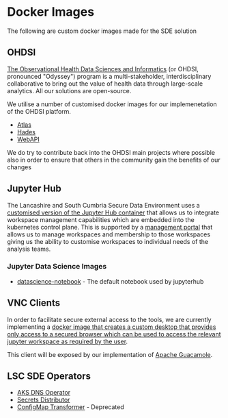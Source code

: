 # Docker Images
The following are custom docker images made for the SDE solution

## OHDSI
[The Observational Health Data Sciences and Informatics](https://www.ohdsi.org/)  (or OHDSI, pronounced "Odyssey") program is a multi-stakeholder, interdisciplinary collaborative to bring out the value of health data through large-scale analytics. All our solutions are open-source.

We utilise a number of customised docker images for our implemenetation of the OHDSI platform.

* [Atlas](https://github.com/lsc-sde/docker-ohdsi-atlas)
* [Hades](https://github.com/lsc-sde/docker-ohdsi-hades)
* [WebAPI](https://github.com/lsc-sde/docker-ohdsi-webapi/)

We do try to contribute back into the OHDSI main projects where possible also in order to ensure that others in the community gain the benefits of our changes

## Jupyter Hub
The Lancashire and South Cumbria Secure Data Environment uses a [customised version of the Jupyter Hub container](https://github.com/lsc-sde/docker-jupyterhub) that allows us to integrate workspace management capabilities which are embedded into the kubernetes control plane. This is supported by a [management portal](https://github.com/lsc-sde/docker-analytics-workspace-mgmt) that allows us to manage workspaces and membership to those workspaces giving us the ability to customise workspaces to individual needs of the analysis teams.

### Jupyter Data Science Images
* [datascience-notebook](https://github.com/lsc-sde/docker-datascience-notebook/) - The default notebook used by jupyterhub 

## VNC Clients
In order to facilitate secure external access to the tools, we are currently implementing a [docker image that creates a custom desktop that provides only access to a secured browser which can be used to access the relevant jupyter workspace as required by the user](https://github.com/lsc-sde/docker-analytics-vnc-client).


This client will be exposed by our implementation of [Apache Guacamole](https://github.com/lsc-sde/iac-helm-guacamole).

## LSC SDE Operators
* [AKS DNS Operator](https://github.com/lsc-sde/docker-aks-dns-operator/)
* [Secrets Distributor](https://github.com/lsc-sde/docker-secrets-distributor)
* [ConfigMap Transformer](https://github.com/lsc-sde/docker-configmap-transformer-controller) - Deprecated